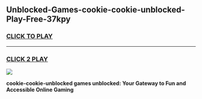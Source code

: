 
## Unblocked-Games-cookie-cookie-unblocked-Play-Free-37kpy
<h3>
<a href="https://premium76.site?title=cookie-cookie-unblocked&ref=20M">CLICK TO PLAY</a></h3>
<hr>

<h3>
<a href="https://premium76.site?title=cookie-cookie-unblocked&ref=20M">CLICK 2 PLAY</a>
  
</h3>

<a href="https://premium76.site?title=cookie-cookie-unblocked&ref=19M"><img src="https://clearcache.store/games.png"></a>


**cookie-cookie-unblocked games unblocked: Your Gateway to Fun and Accessible Online Gaming**
